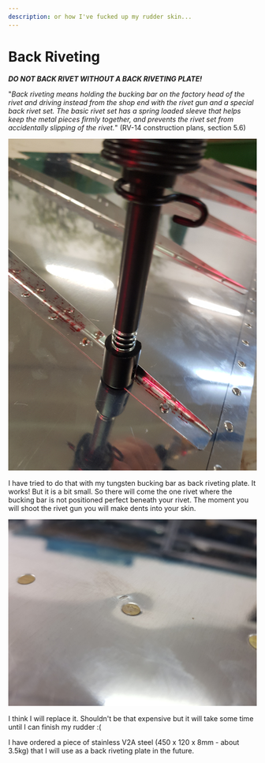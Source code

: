 ```yaml
---
description: or how I've fucked up my rudder skin...
---
```


# Back Riveting

_**DO NOT BACK RIVET WITHOUT A BACK RIVETING PLATE!**_

"_Back riveting means holding the bucking bar on the factory head of the rivet and driving instead from the shop end with the rivet gun and a special back rivet set. The basic rivet set has a spring loaded sleeve that helps keep the metal pieces firmly together, and prevents the rivet set from accidentally slipping of the rivet._" \(RV-14 construction plans, section 5.6\)

![Back Riveting](../.gitbook/assets/20181104_180103.jpg)

I have tried to do that with my tungsten bucking bar as back riveting plate. It works! But it is a bit small. So there will come the one rivet where the bucking bar is not positioned perfect beneath your rivet. The moment you will shoot the rivet gun you will make dents into your skin.

![When trying to remove a dent I have really fucked up the skin.](../.gitbook/assets/20181104_173921.jpg)

I think I will replace it. Shouldn't be that expensive but it will take some time until I can finish my rudder :\(

I have ordered a piece of stainless V2A steel \(450 x 120 x 8mm - about 3.5kg\) that I will use as a back riveting plate in the future.

